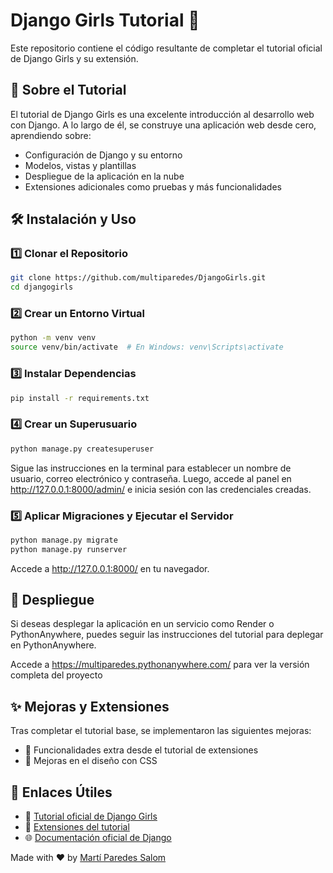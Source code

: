 # Django Girls Tutorial 🚀

Este repositorio contiene el código resultante de completar el tutorial oficial de Django Girls y su extensión.

## 📖 Sobre el Tutorial
El tutorial de Django Girls es una excelente introducción al desarrollo web con Django. A lo largo de él, se construye una aplicación web desde cero, aprendiendo sobre:

- Configuración de Django y su entorno
- Modelos, vistas y plantillas
- Despliegue de la aplicación en la nube
- Extensiones adicionales como pruebas y más funcionalidades

## 🛠️ Instalación y Uso

### 1️⃣ Clonar el Repositorio
```sh
git clone https://github.com/multiparedes/DjangoGirls.git
cd djangogirls
```
### 2️⃣ Crear un Entorno Virtual
```sh
python -m venv venv
source venv/bin/activate  # En Windows: venv\Scripts\activate
```
### 3️⃣ Instalar Dependencias
```sh
pip install -r requirements.txt
```

### 4️⃣ Crear un Superusuario
```sh
python manage.py createsuperuser
```
Sigue las instrucciones en la terminal para establecer un nombre de usuario, correo electrónico y contraseña.
Luego, accede al panel en http://127.0.0.1:8000/admin/ e inicia sesión con las credenciales creadas.


### 5️⃣ Aplicar Migraciones y Ejecutar el Servidor
```sh
python manage.py migrate
python manage.py runserver
```

Accede a http://127.0.0.1:8000/ en tu navegador.

## 🚀 Despliegue
Si deseas desplegar la aplicación en un servicio como Render o PythonAnywhere, puedes seguir las instrucciones del tutorial para deplegar en PythonAnywhere.

Accede a https://multiparedes.pythonanywhere.com/ para ver la versión completa del proyecto


## ✨ Mejoras y Extensiones

Tras completar el tutorial base, se implementaron las siguientes mejoras:

- 📌 Funcionalidades extra desde el tutorial de extensiones
- 🎨 Mejoras en el diseño con CSS

## 🔗 Enlaces Útiles

- 📘 [Tutorial oficial de Django Girls](https://tutorial.djangogirls.org/es/django_installation/)
- 🚀 [Extensiones del tutorial](https://tutorial-extensions.djangogirls.org/es/)
- 🌐 [Documentación oficial de Django](https://docs.djangoproject.com/es/5.1/)

Made with ❤️ by [Martí Paredes Salom](https://www.linkedin.com/in/martiparedessalom/)